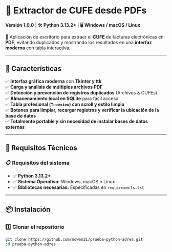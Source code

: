 # 📄 Extractor de CUFE desde PDFs  

**Versión 1.0.0** | 🛠️ **Python 3.13.2+** | 🖥️ **Windows / macOS / Linux**  

🚀 Aplicación de escritorio para extraer el **CUFE** de facturas electrónicas en **PDF**, evitando duplicados y mostrando los resultados en una **interfaz moderna** con tabla interactiva.  

---

## 📌 Características  
✅ **Interfaz gráfica moderna** con **Tkinter y ttk**  
✅ **Carga y análisis de múltiples archivos PDF**  
✅ **Detección y prevención de registros duplicados** (Archivos & CUFEs)  
✅ **Almacenamiento local en SQLite** para fácil acceso  
✅ **Tabla profesional (`Treeview`) con scroll y estilo limpio**  
✅ **Botones para limpiar, recargar registros y verificar la ubicación de la base de datos**  
✅ **Totalmente portable y sin necesidad de instalar bases de datos externas**  

---

## 🔧 Requisitos Técnicos  

### 📋 **Requisitos del sistema**  
- ✅ **Python 3.13.2+**  
- ✅ **Sistema Operativo:** Windows, macOS o Linux  
- ✅ **Bibliotecas necesarias:** Especificadas en `requirements.txt`  

---

## 📦 Instalación  
### **1️⃣ Clonar el repositorio**
```bash
git clone https://github.com/nowen21/prueba-python-adres.git
cd prueba-python-adres
